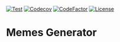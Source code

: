 [![Test](https://github.com/Nalhin/MemesGenerator/workflows/Test/badge.svg?branch=master)](https://github.com/Nalhin/MemesGenerator/actions)
[![Codecov](https://codecov.io/gh/Nalhin/MemesGenerator/branch/master/graph/badge.svg)](https://codecov.io/gh/Nalhin/MemesGenerator)
[![CodeFactor](https://www.codefactor.io/repository/github/nalhin/memesgenerator/badge)](https://www.codefactor.io/repository/github/nalhin/memesgenerator)
[![License](https://img.shields.io/github/license/nalhin/MemesGenerator)](LICENSE.md)

# Memes Generator
